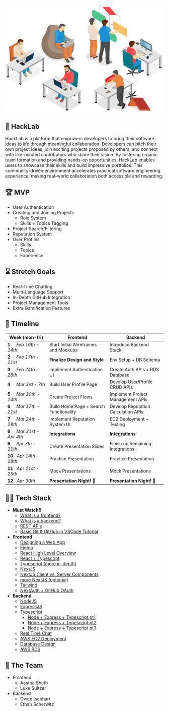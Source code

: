 ![HackLab](https://github.com/acm-projects/HackLab/blob/main/hack.png)
## 👾 HackLab
HackLab is a platform that empowers developers to bring their software ideas to life through meaningful collaboration. Developers can pitch their own project ideas, join exciting projects proposed by others, and connect with like-minded contributors who share their vision. By fostering organic team formation and providing hands-on opportunities, HackLab enables users to showcase their skills and build impressive portfolios. This community-driven environment accelerates practical software engineering experience, making real-world collaboration both accessible and rewarding.

## 🏆 MVP
+ User Authentication
+ Creating and Joining Projects
  + Role System
  + Skills + Topics Tagging
+ Project Search/Filtering
+ Reputation System
+ User Profiles
  + Skills
  + Topics
  + Experience 

## ⌛ Stretch Goals
+ Real-Time Chatting
+ Multi-Language Support
+ In-Depth GitHub Integration
+ Project Management Tools
+ Extra Gamification Features

## 📅 Timeline
| **Week**&nbsp;(mon-fri)| **Frontend** | **Backend** |
|--- | --- | --- |
|**1**&nbsp;&nbsp;&nbsp;&nbsp;&nbsp;*Feb 10th - 14th* | Start Initial Wireframes and Mockups| Introduce Backend Stack |
|**2**&nbsp;&nbsp;&nbsp;&nbsp;&nbsp;*Feb 17th - 21st* | **Finalize Design and Style**| Env Setup + DB Schema |
|**3**&nbsp;&nbsp;&nbsp;&nbsp;&nbsp;*Feb 24th - 28th* | Implement Authentication UI | Create Auth APIs + RDS Database |
|**4**&nbsp;&nbsp;&nbsp;&nbsp;&nbsp;*Mar 3rd - 7th* | Build User Profile Page | Develop User/Profile CRUD APIs |
|**5**&nbsp;&nbsp;&nbsp;&nbsp;&nbsp;*Mar 10th - 14th* | Create Project Flows | Implement Project Management APIs |
|**6**&nbsp;&nbsp;&nbsp;&nbsp;&nbsp;*Mar 17th - 21st* | Build Home Page + Search Functionality | Develop Reputation Calculation APIs |
|**7**&nbsp;&nbsp;&nbsp;&nbsp;&nbsp;*Mar 24th - 28th* | Implement Reputation System UI | EC2 Deployment + Testing |
|**8**&nbsp;&nbsp;&nbsp;&nbsp;&nbsp;*Mar 31st - Apr 4th* | **Integrations** | **Integrations** |
|**9**&nbsp;&nbsp;&nbsp;&nbsp;&nbsp;*Apr 7th - 11th* | Create Presentation Slides | Finish up Remaining Integrations |
|**10**&nbsp;&nbsp;&nbsp;*Apr 14th - 18th* | Practice Presentation | Practice Presentation |
|**11**&nbsp;&nbsp;&nbsp;*Apr 21st - 25th* | Mock Presentations | Mock Presentations |
|**12**&nbsp;&nbsp;&nbsp;*Apr 30th* | **Presentation Night! 🎉** | **Presentation Night! 🎉** |

## 👨‍💻 Tech Stack
+ **Must Watch!!**
  + [What is a frontend?](https://youtu.be/WG5ikvJ2TKA?si=mBepopDcfIZK37jk)
  + [What is a backend?](https://youtu.be/XBu54nfzxAQ?si=kuioRqmCAxXhQocA)
  + [REST APIs](https://youtu.be/LooL6_chvN4?si=amF2wvhjfx1-UiaM)
  + [Basic Git & GitHub in VSCode Tutorial](https://youtu.be/z5jZ9lrSpqk?si=51sKMz2JHPklqfnV)
+ **Frontend**
  + [Designing a Web App](https://youtu.be/W8smyf1eHFk?si=QlgPgMOSFb21KPr7) 
  + [Figma](https://www.youtube.com/watch?v=FTFaQWZBqQ8)
  + [React High Level Overview](https://youtu.be/BdjAAvBQnQc?si=JoEFSUFok5dki1DZ)
  + [React + Typescript](https://youtu.be/SqcY0GlETPk?si=W1IpjfJI0uYrAhpZ)
  + [Typescript (more in-depth)](https://youtu.be/ahCwqrYpIuM?si=iusDWM0MFk1XvAJ9)
  + [NextJS](https://youtu.be/_EgI9WH8q1A?si=TYqf7AEJRzIA3Vq6)
  + [NextJS Client vs. Server Components](https://youtu.be/Qdkg_mrniLk?si=0VcdMRXkFkHvON0m)
  + [more NextJS (optional)](https://youtu.be/Sklc_fQBmcs?si=-lpaCdKu91lIedqf)
  + [Tailwind](https://youtu.be/DenUCuq4G04?si=6W2PICu8smiLmaK-)
  + [NextAuth + GitHub OAuth](https://youtu.be/7PWuIJ-MJgI?si=OgnMs5e0eAzkVC5K)
+ **Backend**
  + [NodeJS](https://youtu.be/TlB_eWDSMt4?si=SR_sp3VxQaE-A-yF)
  + [ExpressJS](https://youtu.be/SccSCuHhOw0?si=59GUgjRs6cW25cxL)
  + [Typescript](https://youtu.be/ahCwqrYpIuM?si=iusDWM0MFk1XvAJ9)
    + [Node + Express + Typescript pt1](https://youtu.be/NYZKUTGC51g?si=jRpvK_IeWVwChTVi)
    + [Node + Express + Typescript pt2](https://youtu.be/8Dv9yWAJ6ww?si=Sf4viUZUM2o91fJI)
    + [Node + Express + Typescript pt3](https://youtu.be/dr8e6Nh1llk?si=MBFk0ATLWFp874E7)
  + [Real Time Chat](https://youtu.be/jD7FnbI76Hg?si=HaupHDYN12e423pH)
  + [AWS EC2 Deployment](https://youtu.be/T-Pum2TraX4?si=ygIIu4QjyV7PNFau)
  + [Database Design](https://youtu.be/5RpUmDEsn1k?si=3d-UFfpMOjf0T7n4)
  + [AWS RDS](https://youtu.be/I_fTQTsz2nQ?si=mjiaxX4ci3vMTiIt)

## 🤝 The Team
+ Frontend
  + Aastha Sheth
  + Luke Sultzer
+ Backend
  + Owen Isenhart
  + Ethan Scherwitz
